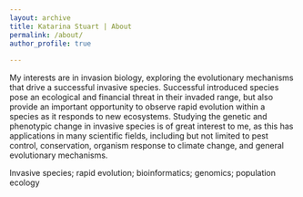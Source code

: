 ```yaml
---
layout: archive
title: Katarina Stuart | About
permalink: /about/
author_profile: true
      
---
```



My interests are in invasion biology, exploring the evolutionary mechanisms that drive a successful invasive species. Successful introduced species pose an ecological and financial threat in their invaded range, but also provide an important opportunity to observe rapid evolution within a species as it responds to new ecosystems. Studying the genetic and phenotypic change in invasive species is of great interest to me, as this has applications in many scientific fields, including but not limited to pest control, conservation, organism response to climate change, and general evolutionary mechanisms.

Invasive species; rapid evolution; bioinformatics; genomics; population ecology
